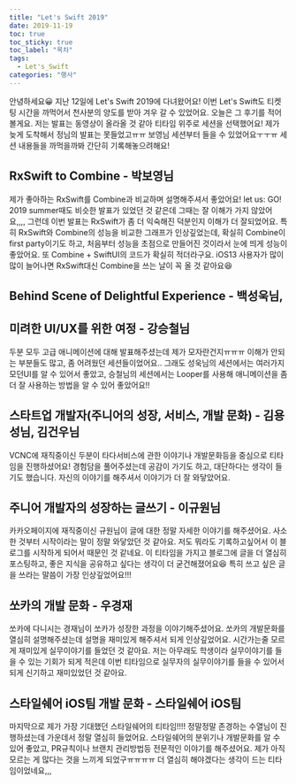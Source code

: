 ```yaml
---
title: "Let's Swift 2019"
date: 2019-11-19
toc: true
toc_sticky: true
toc_label: "목차"
tags:
  - Let's_Swift
categories: "행사"
---
```


안녕하세요😀 지난 12일에 Let's Swift 2019에 다녀왔어요! 이번 Let's Swift도 티켓팅 시간을 까먹어서 천사분의 양도를 받아 겨우 갈 수 있었어요. 오늘은 그 후기를 적어볼게요. 저는 발표는 동영상이 올라올 것 같아 티타임 위주로 세션을 선택했어요! 제가 늦게 도착해서 정님의 발표는 못들었고ㅠㅠ 보영님 세션부터 들을 수 있었어요ㅜㅜㅠ 세션 내용들을 까먹을까봐 간단히 기록해놓으려해요!



## RxSwift to Combine - 박보영님

제가 좋아하는 RxSwift를 Combine과 비교하며 설명해주셔서 좋았어요! let us: GO! 2019 summer때도 비슷한 발표가 있었던 것 같은데 그때는 잘 이해가 가지 않았어요,,,, 그런데 이번 발표는 RxSwift가 좀 더 익숙해진 덕분인지 이해가 더 잘되었어요. 특히 RxSwift와 Combine의 성능을 비교한 그래프가 인상깊었는데, 확실히 Combine이 first party이기도 하고, 처음부터 성능을 초점으로 만들어진 것이라서 눈에 띄게 성능이 좋았어요. 또 Combine + SwiftUI의 코드가 확실히 적더라구요. iOS13 사용자가 많이많이 늘어나면 RxSwift대신 Combine을 쓰는 날이 꼭 올 것 같아요😆



## Behind Scene of Delightful Experience - 백성욱님, 

## 미려한 UI/UX를 위한 여정 - 강승철님

두분 모두 고급 애니메이션에 대해 발표해주셨는데 제가 모자란건지ㅠㅠㅠ 이해가 안되는 부분들도 많고, 좀 어려웠던 세션들이었어요.. 그래도 성욱님의 세션에서는 여러가지 모던UI를 알 수 있어서 좋았고, 승철님의 세션에서는 Looper를 사용해 애니메이션을 좀 더 잘 사용하는 방법을 알 수 있어 좋았어요!!



## 스타트업 개발자(주니어의 성장, 서비스, 개발 문화) - 김용성님, 김건우님

VCNC에 재직중이신 두분이 타다서비스에 관한 이야기나 개발문화등을 중심으로 티타임을 진행하셨어요! 경험담을 풀어주셨는데 공감이 가기도 하고, 대단하다는 생각이 들기도 했습니다. 자신의 이야기를 해주셔서 이야기가 더 잘 와닿았어요.



## 주니어 개발자의 성장하는 글쓰기 - 이규원님

카카오페이지에 재직중이신 규원님이 글에 대한 정말 자세한 이야기를 해주셨어요. 사소한 것부터 시작이라는 말이 정말 와닿았던 것 같아요. 저도 뭐라도 기록하고싶어서 이 블로그를 시작하게 되어서 때문인 것 같네요. 이 티타임을 가지고 블로그에 글을 더 열심히 포스팅하고, 좋은 지식을 공유하고 싶다는 생각이 더 굳건해졌어요😆 특히 쓰고 싶은 글을 쓰라는 말씀이 가장 인상깊었어요!!!



## 쏘카의 개발 문화 - 우경재

쏘카에 다니시는 경재님이 쏘카가 성장한 과정을 이야기해주셨어요. 쏘카의 개발문화를 열심히 설명해주셨는데 설명을 재미있게 해주셔서 되게 인상깊었어요. 시간가는줄 모르게 재미있게 실무이야기를 들었던 것 같아요. 저는 아무래도 학생이라 실무이야기를 들을 수 있는 기회가 되게 적은데 이번 티타임으로 실무자의 실무이야기를 들을 수 있어서 되게 신기하고 재미있었던 것 같아요.



## 스타일쉐어 iOS팀 개발 문화 - 스타일쉐어 iOS팀

마지막으로 제가 가장 기대했던 스타일쉐어의 티타임!!!! 정말정말 존경하는 수열님이 진행하셨는데 가운데서 정말 열심히 들었어요. 스타일쉐어의 분위기나 개발문화를 알 수 있어 좋았고, PR규칙이나 브랜치 관리방법등 전문적인 이야기를 해주셨어요. 제가 아직 모르는 게 많다는 것을 느끼게 되었구ㅠㅠㅠㅠ 더 열심히 해야겠다는 생각이 드는 티타임이었네요,,, 